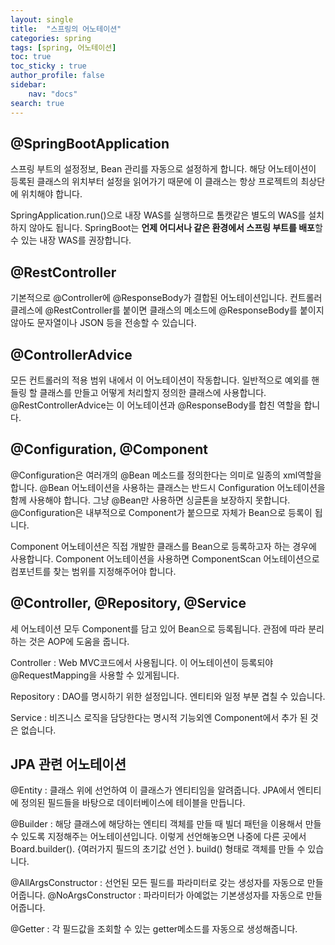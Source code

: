 ```yaml
---
layout: single
title:  "스프링의 어노테이션"
categories: spring
tags: [spring, 어노테이션]
toc: true
toc_sticky : true
author_profile: false
sidebar:
    nav: "docs"
search: true
---
```


## @SpringBootApplication

스프링 부트의 설정정보, Bean 관리를 자동으로 설정하게 합니다.
해당 어노테이션이 등록된 클래스의 위치부터 설정을 읽어가기 때문에 이 클래스는 항상 프로젝트의 최상단에 위치해야 합니다.  

SpringApplication.run()으로 내장 WAS를 실행하므로 톰캣같은 별도의 WAS를 설치하지 않아도 됩니다. SpringBoot는 **언제 어디서나 같은 환경에서 스프링 부트를 배포**할 수 있는 내장 WAS를 권장합니다. 

## @RestController

기본적으로 @Controller에 @ResponseBody가 결합된 어노테이션입니다. 컨트롤러 클레스에 @RestController를 붙이면 클래스의 메소드에 @ResponseBody를 붙이지 않아도 문자열이나 JSON 등을 전송할 수 있습니다.

## @ControllerAdvice

모든 컨트롤러의 적용 범위 내에서 이 어노테이션이 작동합니다. 일반적으로 예외를 핸들링 할 클래스를 만들고 어떻게 처리할지 정의한 클래스에 사용합니다.  
@RestControllerAdvice는 이 어노테이션과 @ResponseBody를 합친 역할을 합니다.  

## @Configuration, @Component
@Configuration은 여러개의 @Bean 메소드를 정의한다는 의미로 일종의 xml역할을 합니다. @Bean 어노테이션을 사용하는 클래스는 반드시 Configuration 어노테이션을 함께 사용해야 합니다. 그냥 @Bean만 사용하면 싱글톤을 보장하지 못합니다. @Configuration은 내부적으로 Component가 붙으므로 자체가 Bean으로 등록이 됩니다.  

Component 어노테이션은 직접 개발한 클래스를 Bean으로 등록하고자 하는 경우에 사용합니다. Component 어노테이션을 사용하면 ComponentScan 어노테이션으로 컴포넌트를 찾는 범위를 지정해주어야 합니다.

## @Controller, @Repository, @Service
세 어노테이션 모두 Component를 담고 있어 Bean으로 등록됩니다. 관점에 따라 분리하는 것은 AOP에 도움을 줍니다.

Controller : Web MVC코드에서 사용됩니다. 이 어노테이션이 등록되야 @RequestMapping을 사용할 수 있게됩니다.

Repository : DAO를 명시하기 위한 설정입니다. 엔티티와 일정 부분 겹칠 수 있습니다.

Service : 비즈니스 로직을 담당한다는 명시적 기능외엔 Component에서 추가 된 것은 없습니다.

## JPA 관련 어노테이션
@Entity : 클래스 위에 선언하여 이 클래스가 엔티티임을 알려줍니다. JPA에서 엔티티에 정의된 필드들을 바탕으로 데이터베이스에 테이블을 만듭니다.

@Builder : 해당 클래스에 해당하는 엔티티 객체를 만들 때 빌더 패턴을 이용해서 만들 수 있도록 지정해주는 어노테이션입니다. 이렇게 선언해놓으면 나중에 다른 곳에서 Board.builder(). {여러가지 필드의 초기값 선언 }. build() 형태로 객체를 만들 수 있습니다.

@AllArgsConstructor : 선언된 모든 필드를 파라미터로 갖는 생성자를 자동으로 만들어줍니다.
@NoArgsConstructor : 파라미터가 아예없는 기본생성자를 자동으로 만들어줍니다.

@Getter : 각 필드값을 조회할 수 있는 getter메소드를 자동으로 생성해줍니다.

